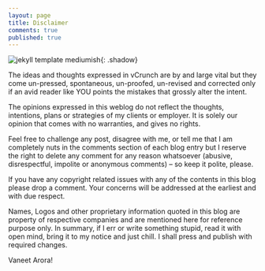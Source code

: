 ```yaml
---
layout: page
title: Disclaimer
comments: true
published: true
---
```



![jekyll template mediumish]({{site.baseurl}}/assets/images/2.png){: .shadow}

The ideas and thoughts expressed in vCrunch are by and large vital but they come un-pressed, spontaneous, un-proofed, un-revised and corrected only if an avid reader like YOU points the mistakes that grossly alter the intent.

The opinions expressed in this weblog do not reflect the thoughts, intentions, plans or strategies of my clients or employer. It is solely our opinion that comes with no warranties, and gives no rights.

Feel free to challenge any post, disagree with me, or tell me that I am completely nuts in the comments section of each blog entry but I reserve the right to delete any comment for any reason whatsoever (abusive, disrespectful, impolite or anonymous comments) – so keep it polite, please.

If you have any copyright related issues with any of the contents in this blog please drop a comment. Your concerns will be addressed at the earliest and with due respect.

Names, Logos and other proprietary information quoted in this blog are property of respective companies and are mentioned here for reference purpose only.
In summary, if I err or write something stupid, read it with open mind, bring it to my notice and just chill. I shall press and publish with required changes.



Vaneet Arora!
